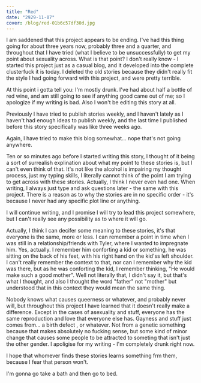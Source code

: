 ```yaml
---
title: "Red"
date: "2929-11-07"
cover: /blog/red-01b6c57df30d.jpg
---
```


I am saddened that this project appears to be ending. I've had this thing going for about three years now, probably three and a quarter, and throughout that I have tried (what I believe to be unsuccessfully) to get my point about sexuality across. What is that point? I don't really know - I started this project just as a casual blog, and it developed into the complete clusterfuck it is today. I deleted the old stories because they didn't really fit the style I had going forward with this project, and were pretty terrible.

At this point i gotta tell you: I'm mostly drunk. I've had about half a bottle of red wine, and am still going to see if anything good came out of me; so I apologize if my writing is bad. Also I won't be editing this story at all.

Previously I have tried to publish stories weekly, and I haven't lately as I haven't had enough ideas to publish weekly, and the last time I published before this story specifically was like three weeks ago.

Again, I have tried to make this blog somewhat... nope that's not going anywhere.

Ten or so minutes ago before I started writing this story, I thought of it being a sort of surrealish explination about what my point to these stories is, but I can't even think of that. It's not like the alcohol is impairing my thought process, just my typing skills, I literally cannot think of the point I am trying to get across with these stories. Actually, I think I never even had one. When writing, I always just type and ask questions later - the same with this project. There is a reason as to why the stories are in no specific order - it's because I never had any specific plot line or anything.

I will continue writing, and I promise I will try to lead this project somewhere, but I can't really see any possibility as to where it will go.

Actually, I think I can decifer some meaning to these stories, it's that everyone is the same, more or less. I can remember a point in time when I was still in a relationship/friends with Tyler, where I wanted to impregnate him. Yes, actually. I remember him conforting a kid or something, he was sitting on the back of his feet, with his right hand on the kid'ss left shoulder. I can't really remember the context to that, nor can I remember why the kid was there, but as he was conforting the kid, I remember thinking, "He would make such a good mother". Well not literally that, I didn't say it, but that's what I thought, and also I thought the word "father" not "mother" but understood that in this context they would mean the same thing.

Nobody knows what causes queerness or whatever, and probably never will, but throughout this project I have learned that it doesn't really make a difference. Except in the cases of asexuality and stuff, everyone has the same reproduction and love that everyone else has. Gayness and stuff just comes from... a birth defect , or whatever. Not from a genetic something because that makes absolutely no fucking sense, but some kind of minor change that causes some people to be attracted to someting that isn't just the other gender. I apoligise for my writing - I'm completely drunk right now.

I hope that whomever finds these stories learns something frm them, because I fear that person won't.

I'm gonna go take a bath and then go to bed.
